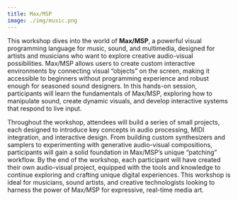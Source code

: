 ```yaml
---
title: Max/MSP
image: ./img/music.png
---
```


This workshop dives into the world of **Max/MSP**, a powerful visual programming language for music, sound, and multimedia, designed for artists and musicians who want to explore creative audio-visual possibilities. Max/MSP allows users to create custom interactive environments by connecting visual “objects” on the screen, making it accessible to beginners without programming experience and robust enough for seasoned sound designers. In this hands-on session, participants will learn the fundamentals of Max/MSP, exploring how to manipulate sound, create dynamic visuals, and develop interactive systems that respond to live input.

Throughout the workshop, attendees will build a series of small projects, each designed to introduce key concepts in audio processing, MIDI integration, and interactive design. From building custom synthesizers and samplers to experimenting with generative audio-visual compositions, participants will gain a solid foundation in Max/MSP’s unique “patching” workflow. By the end of the workshop, each participant will have created their own audio-visual project, equipped with the tools and knowledge to continue exploring and crafting unique digital experiences. This workshop is ideal for musicians, sound artists, and creative technologists looking to harness the power of Max/MSP for expressive, real-time media art.
